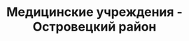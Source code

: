 ---
district_id: 4-13-0
district_name: Островецкий район
title: Медицинские учреждения - Островецкий район
---